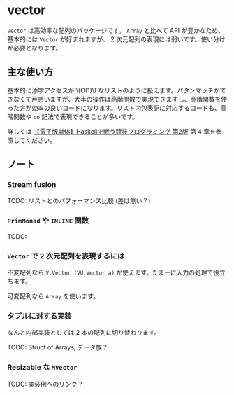 # vector

`Vector` は高効率な配列のパッケージです。 `Array` と比べて API が豊かなため、基本的には `Vector` が好まれますが、 2 次元配列の表現には弱いです。使い分けが必要となります。

## 主な使い方

基本的に添字アクセスが \\(O(1)\\) なリストのように扱えます。パタンマッチができなくて戸惑いますが、大半の操作は高階関数で実現できますし、高階関数を使った方が効率の良いコードになります。リスト内包表記に対応するコードも、高階関数や `do` 記法で表現できることが多いです。

詳しくは [【電子版単体】Haskellで戦う競技プログラミング 第2版](https://booth.pm/ja/items/1577541) 第 4 章を参照してください。

## ノート

### Stream fusion

TODO: リストとのパフォーマンス比較 (差は無い？)

### `PrimMonad` や `INLINE` 関数

TODO:

### `Vector` で 2 次元配列を表現するには

不変配列なら `V.Vector (VU.Vector a)` が使えます。たまーに入力の処理で役立ちます。

可変配列なら `Array` を使います。

### タプルに対する実装

なんと内部実装としては 2 本の配列に切り替わります。

TODO: Struct of Arrays, データ族？

### Resizable な `MVector`

TODO: 実装例へのリンク？

